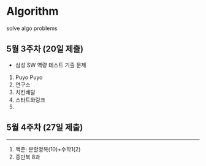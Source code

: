 # Algorithm
solve algo problems 

## 5월 3주차 (20일 제출)
- 삼성 SW 역량 테스트 기출 문제
1. Puyo Puyo 
2. 연구소
3. 치킨배달
4. 스타트와링크
5. 

## 5월 4주차 (27일 제출)
-------------------
1.  백준: 분할정복(10)+수학1(2)
2. 종만북 8과

